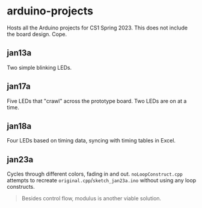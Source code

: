 # arduino-projects
Hosts all the Arduino projects for CS1 Spring 2023.
This does not include the board design. Cope.

## jan13a
Two simple blinking LEDs.
## jan17a
Five LEDs that "crawl" across the prototype board. Two LEDs are on at a time.
## jan18a
Four LEDs based on timing data, syncing with timing tables in Excel.
## jan23a
Cycles through different colors, fading in and out.
`noLoopConstruct.cpp` attempts to recreate `original.cpp`/`sketch_jan23a.ino` without using any loop constructs.
> Besides control flow, modulus is another viable solution. 
